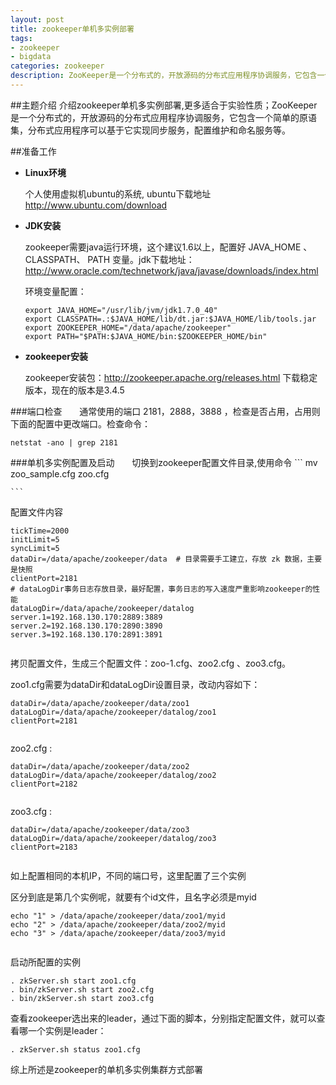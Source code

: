 ```yaml
---
layout: post
title: zookeeper单机多实例部署
tags:
- zookeeper
- bigdata
categories: zookeeper
description: ZooKeeper是一个分布式的，开放源码的分布式应用程序协调服务，它包含一个简单的原语集，分布式应用程序可以基于它实现同步服务，配置维护和命名服务等。
---
```

##主题介绍
介绍zookeeper单机多实例部署,更多适合于实验性质；ZooKeeper是一个分布式的，开放源码的分布式应用程序协调服务，它包含一个简单的原语集，分布式应用程序可以基于它实现同步服务，配置维护和命名服务等。

<!-- more -->
##准备工作
- **Linux环境**

    个人使用虚拟机ubuntu的系统, ubuntu下载地址  http://www.ubuntu.com/download

- **JDK安装**

    zookeeper需要java运行环境，这个建议1.6以上，配置好 JAVA_HOME 、CLASSPATH、 PATH 变量。jdk下载地址：http://www.oracle.com/technetwork/java/javase/downloads/index.html

    环境变量配置：
    ```
    export JAVA_HOME="/usr/lib/jvm/jdk1.7.0_40"
    export CLASSPATH=.:$JAVA_HOME/lib/dt.jar:$JAVA_HOME/lib/tools.jar
    export ZOOKEEPER_HOME="/data/apache/zookeeper"
    export PATH="$PATH:$JAVA_HOME/bin:$ZOOKEEPER_HOME/bin"
    
    ```
- **zookeeper安装**
 
    zookeeper安装包：http://zookeeper.apache.org/releases.html 下载稳定版本，现在的版本是3.4.5


###端口检查
&nbsp;&nbsp;&nbsp;&nbsp;&nbsp;&nbsp;通常使用的端口 2181，2888，3888 ，检查是否占用，占用则下面的配置中更改端口。检查命令：

    netstat -ano | grep 2181
   
###单机多实例配置及启动
&nbsp;&nbsp;&nbsp;&nbsp;&nbsp;&nbsp;切换到zookeeper配置文件目录,使用命令
    ```
  mv zoo_sample.cfg  zoo.cfg
    
    ```
    
配置文件内容

 ```
 tickTime=2000
 initLimit=5
 syncLimit=5
 dataDir=/data/apache/zookeeper/data  # 目录需要手工建立，存放 zk 数据，主要是快照
 clientPort=2181
 # dataLogDir事务日志存放目录，最好配置，事务日志的写入速度严重影响zookeeper的性能
 dataLogDir=/data/apache/zookeeper/datalog
 server.1=192.168.130.170:2889:3889
 server.2=192.168.130.170:2890:3890
 server.3=192.168.130.170:2891:3891
    
  ```
    
 拷贝配置文件，生成三个配置文件：zoo-1.cfg、zoo2.cfg 、zoo3.cfg。

  zoo1.cfg需要为dataDir和dataLogDir设置目录，改动内容如下：
```
dataDir=/data/apache/zookeeper/data/zoo1
dataLogDir=/data/apache/zookeeper/datalog/zoo1
clientPort=2181
    
```
    
zoo2.cfg :

 ```
dataDir=/data/apache/zookeeper/data/zoo2
dataLogDir=/data/apache/zookeeper/datalog/zoo2
clientPort=2182
    
```
zoo3.cfg :

 ```
dataDir=/data/apache/zookeeper/data/zoo3
dataLogDir=/data/apache/zookeeper/datalog/zoo3
clientPort=2183
    
```
如上配置相同的本机IP，不同的端口号，这里配置了三个实例

区分到底是第几个实例呢，就要有个id文件，且名字必须是myid
 ```
echo "1" > /data/apache/zookeeper/data/zoo1/myid
echo "2" > /data/apache/zookeeper/data/zoo2/myid
echo "3" > /data/apache/zookeeper/data/zoo3/myid
    
```
启动所配置的实例
```
. zkServer.sh start zoo1.cfg 
. bin/zkServer.sh start zoo2.cfg 
. bin/zkServer.sh start zoo3.cfg
```
查看zookeeper选出来的leader，通过下面的脚本，分别指定配置文件，就可以查看哪一个实例是leader：
```
. zkServer.sh status zoo1.cfg 
```
综上所述是zookeeper的单机多实例集群方式部署
